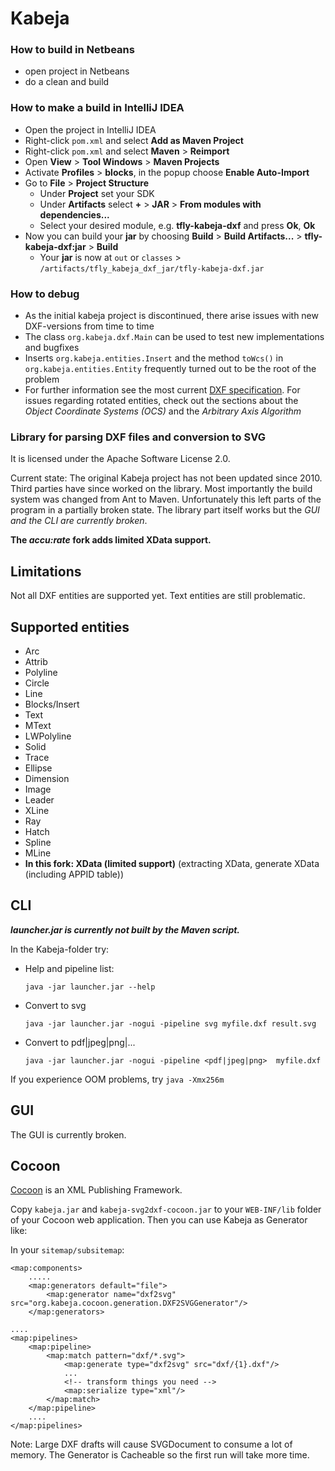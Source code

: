 # Kabeja

### How to build in Netbeans

* open project in Netbeans
* do a clean and build 

### How to make a build in IntelliJ IDEA

* Open the project in IntelliJ IDEA
* Right-click `pom.xml` and select **Add as Maven Project**
* Right-click `pom.xml` and select **Maven** > **Reimport**
* Open **View** > **Tool Windows** > **Maven Projects**
* Activate **Profiles** > **blocks**, in the popup choose **Enable Auto-Import**
* Go to **File** > **Project Structure**
    * Under **Project** set your SDK
    * Under **Artifacts** select **+** > **JAR** > **From modules with dependencies...**
    * Select your desired module, e.g. **tfly-kabeja-dxf** and press **Ok**, **Ok**
* Now you can build your **jar** by choosing **Build** > **Build Artifacts...** > **tfly-kabeja-dxf:jar** > **Build** 
    
    * Your **jar** is now at `out` or `classes` > `/artifacts/tfly_kabeja_dxf_jar/tfly-kabeja-dxf.jar`

### How to debug
* As the initial kabeja project is discontinued, there arise issues with new DXF-versions from time to time
* The class `org.kabeja.dxf.Main` can be used to test new implementations and bugfixes
* Inserts `org.kabeja.entities.Insert` and the method `toWcs()` in `org.kabeja.entities.Entity` frequently turned out to be the root of the problem
* For further information see the most current [DXF specification](https://documentation.help/AutoCAD-DXF/). For issues regarding rotated entities, check out the sections about the *Object Coordinate Systems (OCS)* and the *Arbitrary Axis Algorithm*

### Library for parsing DXF files and conversion to SVG

It is licensed under the Apache Software License 2.0.

Current state: The original Kabeja project has not been updated since 2010. Third parties have since worked on the library. Most importantly the build system was changed from Ant to Maven. Unfortunately this left parts of the program in a partially broken state. The library part itself works but the _GUI and the CLI are currently broken_.

**The *accu:rate* fork adds limited XData support.**

## Limitations
Not all DXF entities are supported yet. Text entities are still problematic.

## Supported entities
* Arc
* Attrib
* Polyline
* Circle
* Line
* Blocks/Insert
* Text
* MText
* LWPolyline
* Solid
* Trace
* Ellipse
* Dimension
* Image
* Leader
* XLine
* Ray
* Hatch
* Spline
* MLine
* **In this fork: XData (limited support)**  (extracting XData, generate XData (including APPID table))


## CLI
***launcher.jar is currently not built by the Maven script.***

In the Kabeja-folder try:
* Help and pipeline list:

  `java -jar launcher.jar --help`

* Convert to svg

  `java -jar launcher.jar -nogui -pipeline svg myfile.dxf result.svg`

* Convert to pdf|jpeg|png|...

  `java -jar launcher.jar -nogui -pipeline <pdf|jpeg|png>  myfile.dxf`

If you experience OOM problems, try `java -Xmx256m`

## GUI
The GUI is currently broken.

## Cocoon
[Cocoon](http://cocoon.apache.org/) is an XML Publishing Framework.

Copy `kabeja.jar` and `kabeja-svg2dxf-cocoon.jar` to your `WEB-INF/lib` folder
of your Cocoon web application. Then you can use Kabeja as Generator like:

In your `sitemap/subsitemap`:

```
<map:components>
    .....   
    <map:generators default="file">
        <map:generator name="dxf2svg" src="org.kabeja.cocoon.generation.DXF2SVGGenerator"/>
    </map:generators>

....
<map:pipelines>
    <map:pipeline>
        <map:match pattern="dxf/*.svg">
            <map:generate type="dxf2svg" src="dxf/{1}.dxf"/>
            ...
            <!-- transform things you need -->
            <map:serialize type="xml"/>
        </map:match>
    </map:pipeline>
    ....
</map:pipelines>
```

Note: Large DXF drafts will cause SVGDocument to consume a lot of memory. The Generator is
Cacheable so the first run will take more time.
